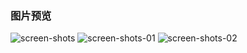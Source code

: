 ### 图片预览
![screen-shots](https://github.com/user-attachments/assets/e71e8a7b-1bb0-4879-9b34-4754fa10a65a)
![screen-shots-01](https://github.com/user-attachments/assets/213fc392-2b7a-4b36-89af-8272151164a0)
![screen-shots-02](https://github.com/user-attachments/assets/bccaade6-afa6-4dc1-9bde-e8dc57971155)
